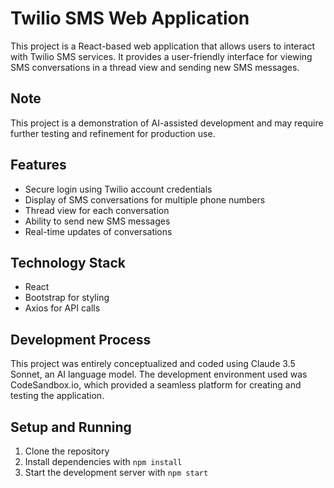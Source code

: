 # Twilio SMS Web Application

This project is a React-based web application that allows users to interact with Twilio SMS services. It provides a user-friendly interface for viewing SMS conversations in a thread view and sending new SMS messages.
## Note

This project is a demonstration of AI-assisted development and may require further testing and refinement for production use.

## Features

- Secure login using Twilio account credentials
- Display of SMS conversations for multiple phone numbers
- Thread view for each conversation
- Ability to send new SMS messages
- Real-time updates of conversations

## Technology Stack

- React
- Bootstrap for styling
- Axios for API calls

## Development Process

This project was entirely conceptualized and coded using Claude 3.5 Sonnet, an AI language model. The development environment used was CodeSandbox.io, which provided a seamless platform for creating and testing the application.

## Setup and Running

1. Clone the repository
2. Install dependencies with `npm install`
3. Start the development server with `npm start`

